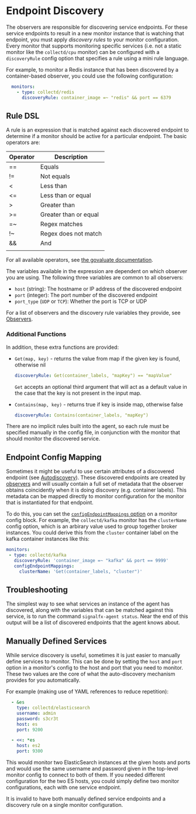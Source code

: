 # Endpoint Discovery

The observers are responsible for discovering service endpoints.  For these
service endpoints to result in a new monitor instance that is watching that
endpoint, you must apply _discovery rules_ to your monitor configuration. Every
monitor that supports monitoring specific services (i.e. not a static monitor
like the `collectd/cpu` monitor) can be configured with a `discoveryRule`
config option that specifies a rule using a mini rule language.

For example, to monitor a Redis instance that has been discovered by a
container-based observer, you could use the following configuration:

```yaml
  monitors:
    - type: collectd/redis
      discoveryRule: container_image =~ "redis" && port == 6379
```

## Rule DSL

A rule is an expression that is matched against each discovered endpoint to
determine if a monitor should be active for a particular endpoint. The basic
operators are:

| Operator | Description |
| --- | --- |
| == | Equals |
| != | Not equals |
| < | Less than |
| <= | Less than or equal |
| > | Greater than |
| >= | Greater than or equal |
| =~ | Regex matches |
| !~ | Regex does not match |
| && | And |
| || | Or | 

For all available operators, see [the govaluate
documentation](https://github.com/Knetic/govaluate/blob/master/MANUAL.md). 

The variables available in the expression are dependent on which observer you
are using.  The following three variables are common to all observers:

 - `host` (string): The hostname or IP address of the discovered endpoint
 - `port` (integer): The port number of the discovered endpoint
 - `port_type` (`UDP` or `TCP`): Whether the port is TCP or UDP

For a list of observers and the discovery rule variables they provide, see [Observers](./observer-config.md). 

### Additional Functions

In addition, these extra functions are provided:

 - `Get(map, key)` - returns the value from map if the given key is found, otherwise nil

   ```yaml
   discoveryRule: Get(container_labels, "mapKey") == "mapValue"
   ```

   `Get` accepts an optional third argument that will act as a default value in
   the case that the key is not present in the input map.

 - `Contains(map, key)` - returns true if key is inside map, otherwise false

   ```yaml
   discoveryRule: Contains(container_labels, "mapKey")
   ```


There are no implicit rules built into the agent, so each rule must be specified
manually in the config file, in conjunction with the monitor that should monitor the
discovered service.

## Endpoint Config Mapping

Sometimes it might be useful to use certain attributes of a discovered
endpoint (see [Autodiscovery](endpoint-discovery)).  These discovered
endpoints are created by [observers](./observer-config.md) and will usually
contain a full set of metadata that the observer obtains coincidently when it
is doing discovery (e.g. container labels).  This metadata can be mapped
directly to monitor configuration for the monitor that is instantiated for that
endpoint.

To do this, you can set the [`configEndpointMappings` option](./monitor-config)
on a monitor config block.   For example, the `collectd/kafka` monitor has
the `clusterName` config option, which is an arbirary value used to group
together broker instances.  You could derive this from the `cluster` container
label on the kafka container instances like this:

```yaml
monitors:
 - type: collectd/kafka
   discoveryRule: 'container_image =~ "kafka" && port == 9999'
   configEndpointMappings:
     clusterName: 'Get(container_labels, "cluster")'
```

## Troubleshooting

The simplest way to see what services an instance of the agent has discovered,
along with the variables that can be matched against this service, is to run
the command `signalfx-agent status`.  Near the end of this output will be a
list of discovered endpoints that the agent knows about.

## Manually Defined Services

While service discovery is useful, sometimes it is just easier to manually
define services to monitor.  This can be done by setting the `host` and
`port` option in a monitor's config to the host and port that you need to
monitor.  These two values are the core of what the auto-discovery mechanism
provides for you automatically.

For example (making use of YAML references to reduce repetition):

```yaml
  - &es
    type: collectd/elasticsearch
    username: admin
    password: s3cr3t
    host: es
    port: 9200

  - <<: *es
    host: es2
    port: 9300
```

This would monitor two ElasticSearch instances at the given hosts and ports and would
use the same username and password given in the top-level monitor config to
connect to both of them.  If you needed different configuration for the two ES
hosts, you could simply define two monitor configurations, each with one
service endpoint.

It is invalid to have both manually defined service endpoints and a discovery rule
on a single monitor configuration.
